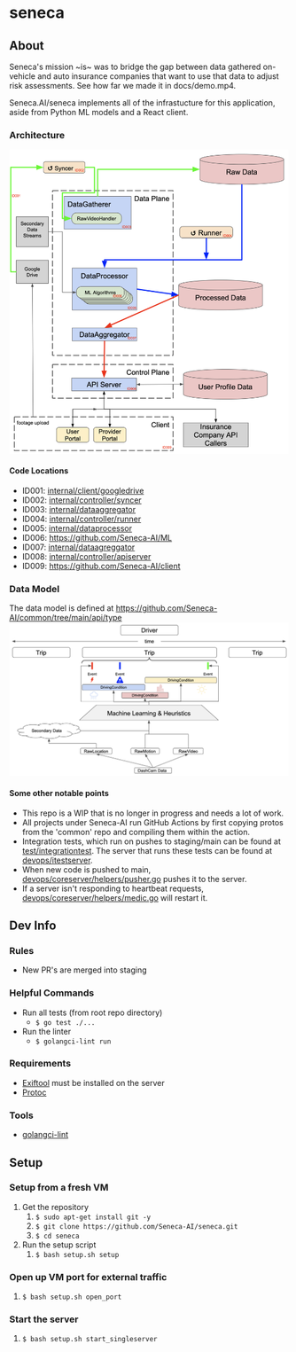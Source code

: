 # seneca

## About
Seneca's mission ~is~ was to bridge the gap between data gathered on-vehicle and auto insurance companies that want to use that data to adjust risk assessments.  See how far we made it in docs/demo.mp4.

Seneca.AI/seneca implements all of the infrastucture for this application, aside from Python ML models and a React client.

### Architecture
![architecture](./docs/architecture.png)
#### Code Locations
* ID001: [internal/client/googledrive](https://github.com/Seneca-AI/seneca/tree/main/internal/client/googledrive)
* ID002: [internal/controller/syncer](https://github.com/Seneca-AI/seneca/tree/main/internal/controller/syncer)
* ID003: [internal/dataaggregator](https://github.com/Seneca-AI/seneca/tree/main/internal/datagatherer/rawvideohandler)
* ID004: [internal/controller/runner](https://github.com/Seneca-AI/seneca/tree/main/internal/controller/runner)
* ID005: [internal/dataprocessor](https://github.com/Seneca-AI/seneca/tree/main/internal/dataprocessor)
* ID006: https://github.com/Seneca-AI/ML
* ID007: [internal/dataagreggator](https://github.com/Seneca-AI/seneca/tree/main/internal/dataaggregator/sanitizer)
* ID008: [internal/controller/apiserver](https://github.com/Seneca-AI/seneca/tree/main/internal/controller/apiserver)
* ID009: https://github.com/Seneca-AI/client

### Data Model
The data model is defined at https://github.com/Seneca-AI/common/tree/main/api/type
![architecture](./docs/data_model.png)

#### Some other notable points

* This repo is a WIP that is no longer in progress and needs a lot of work.
* All projects under Seneca-AI run GitHub Actions by first copying protos from the 'common' repo and compiling them within the action.
* Integration tests, which run on pushes to staging/main can be found at [test/integrationtest](https://github.com/Seneca-AI/seneca/tree/main/test/integrationtest).  The server that runs these tests can be found at [devops/itestserver](https://github.com/Seneca-AI/seneca/tree/main/devops/itestserver).
* When new code is pushed to main, [devops/coreserver/helpers/pusher.go](https://github.com/Seneca-AI/seneca/blob/main/devops/coreserver/helpers/pusher.go) pushes it to the server.
* If a server isn't responding to heartbeat requests, [devops/coreserver/helpers/medic.go](https://github.com/Seneca-AI/seneca/blob/main/devops/coreserver/helpers/medic.go) will restart it.

## Dev Info

### Rules
* New PR's are merged into staging

### Helpful Commands
* Run all tests (from root repo directory)
    * `$ go test ./...`
* Run the linter
    * `$ golangci-lint run`

### Requirements
* [Exiftool](https://exiftool.org/install.html#Unix) must be installed on the server
* [Protoc](https://grpc.io/docs/protoc-installation/)

### Tools
* [golangci-lint](https://golangci-lint.run/usage/install/#local-installation)

## Setup

### Setup from a fresh VM
1. Get the repository
    1. `$ sudo apt-get install git -y`
    1. `$ git clone https://github.com/Seneca-AI/seneca.git`
    1. `$ cd seneca`
1. Run the setup script
    1. `$ bash setup.sh setup`

### Open up VM port for external traffic
1. `$ bash setup.sh open_port`

### Start the server
1. `$ bash setup.sh start_singleserver`
